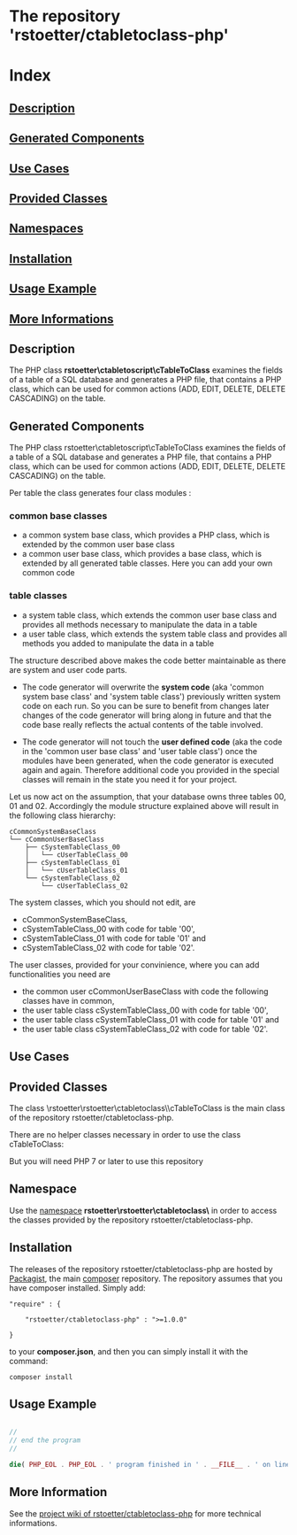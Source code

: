 
# The repository 'rstoetter/ctabletoclass-php'

# Index

## [Description](#index_description)
## [Generated Components](#index_components)
## [Use Cases](#index_use_cases)
## [Provided Classes](#index_classes)
## [Namespaces](#index_namespaces)
## [Installation](#index_installation)
## [Usage Example](#index_example)
## [More Informations](#index_informations)

<a name="index_description"></a><h2>Description</h2>

The PHP class **rstoetter\\ctabletoscript\\cTableToClass** examines the fields of a table of a SQL database and generates a PHP file, that contains a PHP class, which can be used for common actions (ADD, EDIT, DELETE, DELETE CASCADING) on the table.

<a name="index_components"></a><h2>Generated Components</h2>

The PHP class rstoetter\\ctabletoscript\\cTableToClass examines the fields of a table of a SQL database and generates a PHP file, that contains a PHP class, which can be used for common actions (ADD, EDIT, DELETE, DELETE CASCADING) on the table.

Per table the class generates four class modules :

### common base classes
- a common system base class, which provides a PHP class, which is extended by the common user base class
- a common user base class, which provides a base class, which is extended by all generated table classes. Here you can add your own common code

### table classes
- a system table class, which extends the common user base class and provides all methods necessary to manipulate the data in a table
- a user table class, which extends the system table class and provides all methods you added to manipulate the data in a table

The structure described above makes the code better maintainable as there are system and user code parts. 

- The code generator will overwrite the **system code** (aka 'common system base class' and 'system table class') previously written system code on each run. So you can be sure to benefit from changes later changes of the code generator will bring along in future and that the code base really reflects the actual contents of the table involved.

- The code generator will not touch the **user defined code** (aka the code in the 'common user base class' and 'user table class') once the modules have been generated, when the code generator is executed again and again. Therefore additional code you provided in the special classes will remain in the state you need it for your project.


Let us now act on the assumption, that your database owns three tables 00, 01 and 02. Accordingly the module structure explained above will result in the following class hierarchy:

    cCommonSystemBaseClass
    └── cCommonUserBaseClass
        ├── cSystemTableClass_00
        │   └── cUserTableClass_00
        ├── cSystemTableClass_01
        │   └── cUserTableClass_01
        └── cSystemTableClass_02
            └── cUserTableClass_02

The system classes, which you should not edit, are 

- cCommonSystemBaseClass, 
- cSystemTableClass_00 with code for table '00', 
- cSystemTableClass_01 with code for table '01' and 
- cSystemTableClass_02 with code for table '02'.

The user classes, provided for your convinience, where you can add functionalities you need are 

- the common user cCommonUserBaseClass with code the following classes have in common, 
- the user table class cSystemTableClass_00 with code for table '00', 
- the user table class cSystemTableClass_01 with code for table '01' and 
- the user table class cSystemTableClass_02 with code for table '02'.


<a name="index_use_cases"></a><h2>Use Cases</h2>

<a name="index_classes"></a><h2>Provided Classes</h2>

The class \rstoetter\rstoetter\\ctabletoclass\\\cTableToClass is the main class of the repository rstoetter/ctabletoclass-php.

There are no helper classes necessary in order to use the class cTableToClass:

But you will need PHP 7 or later to use this repository

<a name="index_namespaces"></a><h2>Namespace</h2>

Use the [namespace](http://php.net/manual/en/language.namespaces.php) **rstoetter\rstoetter\\ctabletoclass\\** in order to access the classes provided by the repository rstoetter/ctabletoclass-php.

<a name="index_installation"></a><h2>Installation</h2>

The releases of the repository rstoetter/ctabletoclass-php are hosted by [Packagist](https://packagist.org), the main [composer](https://getcomposer.org/) repository. The repository assumes that you have composer installed. Simply add:

    "require" : {

        "rstoetter/ctabletoclass-php" : ">=1.0.0"

    }

to your **composer.json**, and then you can simply install it with the command:

    composer install

<a name="index_example"></a><h2>Usage Example</h2>

```php

//
// end the program
//

die( PHP_EOL . PHP_EOL . ' program finished in ' . __FILE__ . ' on line ' . __LINE__  . PHP_EOL );


```


<a name="index_informations"></a><h2>More Information</h2>

See the [project wiki of rstoetter/ctabletoclass-php](https://github.com/rstoetter/ctabletoclass-php/wiki) for more technical informations.

